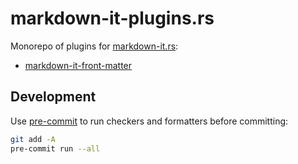 # markdown-it-plugins.rs

Monorepo of plugins for [markdown-it.rs](https://crates.io/crates/markdown-it-front-matter):

* [markdown-it-front-matter](crates/front_matter/README.md)

## Development

Use [pre-commit](https://pre-commit.com/) to run checkers and formatters before committing:

```bash
git add -A
pre-commit run --all
```
